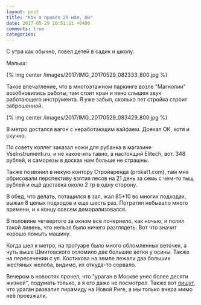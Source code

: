 ```yaml
---
layout: post
title: "Как я провёл 29 мая, Пн"
date: 2017-05-29 10:51:11 +0400
comments: true
categories: 
---
```

С утра как обычно, повел детей в садик и школу.

Малыш: 

{% img center /images/2017/IMG_20170529_082333_800.jpg %}

Такое впечатление, что в многоэтажном паркинге возле "Магнолии" возобновились работы, там стоит кран и явно слышен звук работающего инструмента. Я уже забыл, сколько лет стройка строит заброшенной.

{% img center /images/2017/IMG_20170529_083429_800.jpg %}

В метро достался вагон с неработающим вайфаем. Доехал ОК, хотя и скучно.

По совету коллег заказал ножи для рубанка в магазине VseInstrumenti.ru, и не какое-нть гавно, а настоящий Elitech, вот. 348 рублей, и саморезы в досках нам больше не страшны.

Также позвонил в некую контору Стройаренда (prokat1.com), там мне обрисовали перспективу взятия лесов на 21 день за семь с чем-то тыщ рублей и ещё доставка около 2 тр в одну сторону. 

В обед, что делать, потащился в зал, жал 85\*10 во многих подходах, выжал 8 целых подходов и еще шесть раз. Потратил небывало много времени, и к концу совсем деморализовался.

В половине четвертого за окном все почернело, как ночью, и полил такой ливень, что нельзя было ничего разглядеть. Вот что значит хорошо помыть машину.

Когда шел к метро, на тротуаре было много обломленных веточек, а чуть выше Шмитовского отломило две большие ветки у осины. Также на пересечении с ул. Костикова на земле лежали два больших жестяных желоба, видимо, их откуда-то сорвало.

Вечером в новостях прочел, что "ураган в Москве унес более десяти жизней", подумать только, а я его даже не посмотрел. Также вот [пишут](https://www.instagram.com/p/BUrbX7ZFHQW/), что ураган развалил пирамиду на Новой Риге, а мы только вчера мимо неё проезжали.